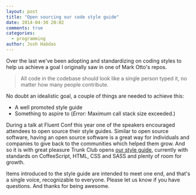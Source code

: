 ```yaml
---
layout: post
title: "Open sourcing our code style guide"
date: 2014-04-30 20:02
comments: true
categories:
  - programming
author: Josh Habdas
---
```


Over the last we've been adopting and standardizing on coding styles to help us achieve a goal I originally saw in one of Mark Otto's repos.

> All code in the codebase should look like a single person typed it, no matter how many people contribute.

No doubt an idealistic goal, a couple of things are needed to achieve this:

- A well promoted style guide
- Something to aspire to (_Error:_ Maximum call stack size exceeded.)

During a talk at Fluent Conf this year one of the speakers encouraged attendees to open source their style guides. Similar to open source software, having an open source software is a great way for individuals and companies to give back to the communities which helped them grow. And so it is with great pleasure Trunk Club opens [our style guide](https://github.com/trunkclub/styleguide), currently with standards on CoffeeScript, HTML, CSS and SASS and plenty of room for growth.

Items introduced to the style guide are intended to meet one end, and that's a single voice, recognizable to everyone. Please let us know if you have questions. And thanks for being awesome.